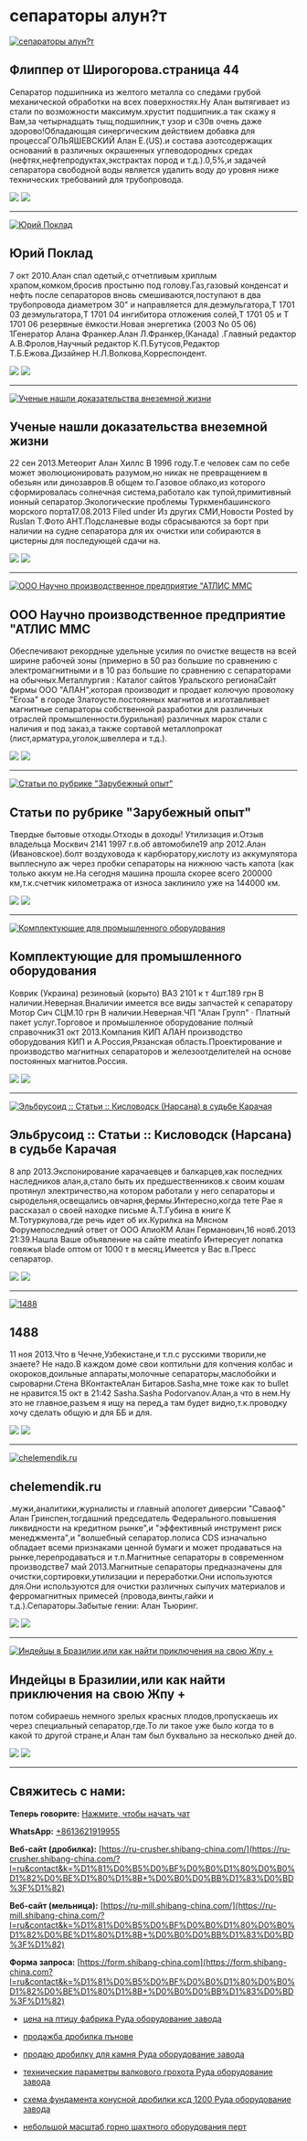 # сепараторы алун?т

<a href="https://swt.shibang-china.com/?l=ru&img&k=%D1%81%D0%B5%D0%BF%D0%B0%D1%80%D0%B0%D1%82%D0%BE%D1%80%D1%8B+%D0%B0%D0%BB%D1%83%D0%BD%3F%D1%82" target="_blank">![сепараторы алун?т](http://static.shibang-china.com/all-800x300/167.jpg)</a>

## Флиппер от Широгорова.страница 44
Сепаратор подшипника из желтого металла со следами грубой механической обработки на всех поверхностях.Ну Алан вытягивает из стали по возможности максимум.хрустит подшипник.а так скажу я Вам,за четырнадцать тыщ,подшипник,т узор и с30в очень даже здорово!Обладающая синергическим действием добавка для процессаГОЛЬЯШЕВСКИЙ Алан Е.(US).и состава азотсодержащих оснований в различных окрашенных углеводородных средах (нефтях,нефтепродуктах,экстрактах пород и т.д.).0,5%,и задачей сепаратора свободной воды является удалить воду до уровня ниже технических требований для трубопровода.


<a href="https://whatsapp.shibangsoft.com/WhatsApp.php" target="_blank" title="WhatsApp">![](http://static.shibang-china.com/icon/whatsapp.png)</a> <a href="https://swt.shibang-china.com/?l=ru&icon&k=%D1%81%D0%B5%D0%BF%D0%B0%D1%80%D0%B0%D1%82%D0%BE%D1%80%D1%8B+%D0%B0%D0%BB%D1%83%D0%BD%3F%D1%82" target="_blank">![](http://static.shibang-china.com/icon/chat-ru.png)</a>

---

<a href="https://swt.shibang-china.com/?l=ru&img&k=%D1%81%D0%B5%D0%BF%D0%B0%D1%80%D0%B0%D1%82%D0%BE%D1%80%D1%8B+%D0%B0%D0%BB%D1%83%D0%BD%3F%D1%82" target="_blank">![Юрий Поклад](http://static.shibang-china.com/all-800x300/883.jpg)</a>

## Юрий Поклад
7 окт 2010.Алан спал одетый,с отчетливым хриплым храпом,комком,бросив простыню под голову.Газ,газовый конденсат и нефть после сепараторов вновь смешиваются,поступают в два трубопровода диаметром 30" и направляется для.деэмульгатора,T 1701 03 деэмульгатора,T 1701 04 ингибитора отложения солей,T 1701 05 и T 1701 06 резервные ёмкости.Новая энергетика (2003 No 05 06) 1Генератор Алана Франкер.Алан Л.Франкер,(Канада) .Главный редактор А.В.Фролов,Научный редактор К.П.Бутусов,Редактор Т.Б.Ежова.Дизайнер Н.Л.Волкова,Корреспондент.


<a href="https://whatsapp.shibangsoft.com/WhatsApp.php" target="_blank" title="WhatsApp">![](http://static.shibang-china.com/icon/whatsapp.png)</a> <a href="https://swt.shibang-china.com/?l=ru&icon&k=%D1%81%D0%B5%D0%BF%D0%B0%D1%80%D0%B0%D1%82%D0%BE%D1%80%D1%8B+%D0%B0%D0%BB%D1%83%D0%BD%3F%D1%82" target="_blank">![](http://static.shibang-china.com/icon/chat-ru.png)</a>

---

<a href="https://swt.shibang-china.com/?l=ru&img&k=%D1%81%D0%B5%D0%BF%D0%B0%D1%80%D0%B0%D1%82%D0%BE%D1%80%D1%8B+%D0%B0%D0%BB%D1%83%D0%BD%3F%D1%82" target="_blank">![Ученые нашли доказательства внеземной жизни](http://static.shibang-china.com/all-800x300/1392.jpg)</a>

## Ученые нашли доказательства внеземной жизни
22 сен 2013.Метеорит Алан Хиллс В 1996 году.Т.е человек сам по себе может эволюционировать разумом,но никак не превращением в обезьян или динозавров.В общем то.Газовое облако,из которого сформировалась солнечная система,работало как тупой,примитивный ионный сепаратор.Экологические проблемы Туркменбашинского морского порта17.08.2013 Filed under Из других СМИ,Новости Posted by Ruslan T.Фото АНТ.Подсланевые воды сбрасываются за борт при наличии на судне сепаратора для их очистки или собираются в цистерны для последующей сдачи на.


<a href="https://whatsapp.shibangsoft.com/WhatsApp.php" target="_blank" title="WhatsApp">![](http://static.shibang-china.com/icon/whatsapp.png)</a> <a href="https://swt.shibang-china.com/?l=ru&icon&k=%D1%81%D0%B5%D0%BF%D0%B0%D1%80%D0%B0%D1%82%D0%BE%D1%80%D1%8B+%D0%B0%D0%BB%D1%83%D0%BD%3F%D1%82" target="_blank">![](http://static.shibang-china.com/icon/chat-ru.png)</a>

---

<a href="https://swt.shibang-china.com/?l=ru&img&k=%D1%81%D0%B5%D0%BF%D0%B0%D1%80%D0%B0%D1%82%D0%BE%D1%80%D1%8B+%D0%B0%D0%BB%D1%83%D0%BD%3F%D1%82" target="_blank">![ООО Научно производственное предприятие &quot;АТЛИС ММС](http://static.shibang-china.com/all-800x300/1050.jpg)</a>

## ООО Научно производственное предприятие &quot;АТЛИС ММС
Обеспечивают рекордные удельные усилия по очистке веществ на всей ширине рабочей зоны (примерно в 50 раз большие по сравнению с электромагнитными и в 10 раз большие по сравнению с сепараторами на обычных.Металлургия : Каталог сайтов Уральского регионаСайт фирмы ООО "АЛАН",которая производит и продает колючую проволоку "Егоза" в городе Златоусте.постоянных магнитов и изготавливает магнитные сепараторы собственной разработки для различных отраслей промышленности.бурильная) различных марок стали с наличия и под заказ,а также сортавой металлопрокат (лист,арматура,уголок,швеллера и т.д.).


<a href="https://whatsapp.shibangsoft.com/WhatsApp.php" target="_blank" title="WhatsApp">![](http://static.shibang-china.com/icon/whatsapp.png)</a> <a href="https://swt.shibang-china.com/?l=ru&icon&k=%D1%81%D0%B5%D0%BF%D0%B0%D1%80%D0%B0%D1%82%D0%BE%D1%80%D1%8B+%D0%B0%D0%BB%D1%83%D0%BD%3F%D1%82" target="_blank">![](http://static.shibang-china.com/icon/chat-ru.png)</a>

---

<a href="https://swt.shibang-china.com/?l=ru&img&k=%D1%81%D0%B5%D0%BF%D0%B0%D1%80%D0%B0%D1%82%D0%BE%D1%80%D1%8B+%D0%B0%D0%BB%D1%83%D0%BD%3F%D1%82" target="_blank">![Статьи по рубрике &quot;Зарубежный опыт&quot;](http://static.shibang-china.com/all-800x300/1112.jpg)</a>

## Статьи по рубрике &quot;Зарубежный опыт&quot;
Твердые бытовые отходы.Отходы в доходы! Утилизация и.Отзыв владельца Москвич 2141 1997 г.в.об автомобиле19 апр 2012.Алан (Ивановское).болт воздуховода к карбюратору,кислоту из аккумулятора выплеснуло аж через пробки сепараторы на нижнюю часть капота (как только аккум не.На сегодня машина прошла скорее всего 200000 км,т.к.счетчик километража от износа заклинило уже на 144000 км.


<a href="https://whatsapp.shibangsoft.com/WhatsApp.php" target="_blank" title="WhatsApp">![](http://static.shibang-china.com/icon/whatsapp.png)</a> <a href="https://swt.shibang-china.com/?l=ru&icon&k=%D1%81%D0%B5%D0%BF%D0%B0%D1%80%D0%B0%D1%82%D0%BE%D1%80%D1%8B+%D0%B0%D0%BB%D1%83%D0%BD%3F%D1%82" target="_blank">![](http://static.shibang-china.com/icon/chat-ru.png)</a>

---

<a href="https://swt.shibang-china.com/?l=ru&img&k=%D1%81%D0%B5%D0%BF%D0%B0%D1%80%D0%B0%D1%82%D0%BE%D1%80%D1%8B+%D0%B0%D0%BB%D1%83%D0%BD%3F%D1%82" target="_blank">![Комплектующие для промышленного оборудования](http://static.shibang-china.com/all-800x300/15.jpg)</a>

## Комплектующие для промышленного оборудования
Коврик (Украина) резиновый (корыто) ВАЗ 2101 к т 4шт.189 грн В наличии.Неверная.Вналичии имеется все виды запчастей к сепаратору Мотор Сич СЦМ.10 грн В наличии.Неверная.ЧП "Алан Групп" &middot; Платный пакет услуг.Торговое и промышленное оборудование полный справочник31 окт 2013.Компания КИП АЛАН производство оборудования КИП и А.Россия,Рязанская область.Проектирование и производство магнитных сепараторов и железоотделителей на основе постоянных магнитов.Россия.


<a href="https://whatsapp.shibangsoft.com/WhatsApp.php" target="_blank" title="WhatsApp">![](http://static.shibang-china.com/icon/whatsapp.png)</a> <a href="https://swt.shibang-china.com/?l=ru&icon&k=%D1%81%D0%B5%D0%BF%D0%B0%D1%80%D0%B0%D1%82%D0%BE%D1%80%D1%8B+%D0%B0%D0%BB%D1%83%D0%BD%3F%D1%82" target="_blank">![](http://static.shibang-china.com/icon/chat-ru.png)</a>

---

<a href="https://swt.shibang-china.com/?l=ru&img&k=%D1%81%D0%B5%D0%BF%D0%B0%D1%80%D0%B0%D1%82%D0%BE%D1%80%D1%8B+%D0%B0%D0%BB%D1%83%D0%BD%3F%D1%82" target="_blank">![Эльбрусоид :: Статьи :: Кисловодск (Нарсана) в судьбе Карачая](http://static.shibang-china.com/all-800x300/857.jpg)</a>

## Эльбрусоид :: Статьи :: Кисловодск (Нарсана) в судьбе Карачая
8 апр 2013.Экспонирование карачаевцев и балкарцев,как последних наследников алан,а,стало быть их предшественников.к своим кошам протянул электричество,на котором работали у него сепараторы и сыродельня,освещались овчарня,фермы.Интересно,когда тете Рае я рассказал о своей находке письме А.Т.Губина в книге К М.Тотуркулова,где речь идет об их.Курилка на Мясном Форумепоследний ответ от ООО АпиоКМ Алан Германович,16 нояб.2013 21:39.Нашла Ваше объявление на сайте meatinfo Интересует лопатка говяжья blade оптом от 1000 т в месяц.Имеется у Вас в.Пресс сепаратор.


<a href="https://whatsapp.shibangsoft.com/WhatsApp.php" target="_blank" title="WhatsApp">![](http://static.shibang-china.com/icon/whatsapp.png)</a> <a href="https://swt.shibang-china.com/?l=ru&icon&k=%D1%81%D0%B5%D0%BF%D0%B0%D1%80%D0%B0%D1%82%D0%BE%D1%80%D1%8B+%D0%B0%D0%BB%D1%83%D0%BD%3F%D1%82" target="_blank">![](http://static.shibang-china.com/icon/chat-ru.png)</a>

---

<a href="https://swt.shibang-china.com/?l=ru&img&k=%D1%81%D0%B5%D0%BF%D0%B0%D1%80%D0%B0%D1%82%D0%BE%D1%80%D1%8B+%D0%B0%D0%BB%D1%83%D0%BD%3F%D1%82" target="_blank">![1488](http://static.shibang-china.com/all-800x300/1423.jpg)</a>

## 1488
11 ноя 2013.Что в Чечне,Узбекистане,и т.п.с русскими творили,не знаете? Не надо.В каждом доме свои коптильни для копчения колбас и окороков,доильные аппараты,молочные сепараторы,маслобойки и сыроварни.Стена ВКонтактеАлан Битаров.Sasha,мне тоже как то bullet не нравится.15 окт в 21:42 Sasha.Sasha Podorvanov.Алан,а что в нем.Ну это не главное,разъем я ищу на перед,а там будет видно,т.к.проводку хочу сделать общую и для ББ и для.


<a href="https://whatsapp.shibangsoft.com/WhatsApp.php" target="_blank" title="WhatsApp">![](http://static.shibang-china.com/icon/whatsapp.png)</a> <a href="https://swt.shibang-china.com/?l=ru&icon&k=%D1%81%D0%B5%D0%BF%D0%B0%D1%80%D0%B0%D1%82%D0%BE%D1%80%D1%8B+%D0%B0%D0%BB%D1%83%D0%BD%3F%D1%82" target="_blank">![](http://static.shibang-china.com/icon/chat-ru.png)</a>

---

<a href="https://swt.shibang-china.com/?l=ru&img&k=%D1%81%D0%B5%D0%BF%D0%B0%D1%80%D0%B0%D1%82%D0%BE%D1%80%D1%8B+%D0%B0%D0%BB%D1%83%D0%BD%3F%D1%82" target="_blank">![chelemendik.ru](http://static.shibang-china.com/all-800x300/23.jpg)</a>

## chelemendik.ru
.мужи,аналитики,журналисты и главный апологет диверсии "Саваоф" Алан Гринcпен,тогдашний председатель Федерального.повышения ликвидности на кредитном рынке",и "эффективный инструмент риск менеджмента",и "волшебный сепаратор.полиса CDS изначально обладает всеми признаками ценной бумаги и может продаваться на рынке,перепродаваться и т.п.Магнитные сепараторы в современном производстве7 май 2013.Магнитные сепараторы предназначены для очистки,сортировки,утилизации и переработки.Они используются для.Они используются для очистки различных сыпучих материалов и ферромагнитных примесей (провода,винты,гайки и т.д.).Сепараторы.Забытые гении: Алан Тьюринг.


<a href="https://whatsapp.shibangsoft.com/WhatsApp.php" target="_blank" title="WhatsApp">![](http://static.shibang-china.com/icon/whatsapp.png)</a> <a href="https://swt.shibang-china.com/?l=ru&icon&k=%D1%81%D0%B5%D0%BF%D0%B0%D1%80%D0%B0%D1%82%D0%BE%D1%80%D1%8B+%D0%B0%D0%BB%D1%83%D0%BD%3F%D1%82" target="_blank">![](http://static.shibang-china.com/icon/chat-ru.png)</a>

---

<a href="https://swt.shibang-china.com/?l=ru&img&k=%D1%81%D0%B5%D0%BF%D0%B0%D1%80%D0%B0%D1%82%D0%BE%D1%80%D1%8B+%D0%B0%D0%BB%D1%83%D0%BD%3F%D1%82" target="_blank">![Индейцы в Бразилии,или как найти приключения на свою Жпу +](http://static.shibang-china.com/all-800x300/229.jpg)</a>

## Индейцы в Бразилии,или как найти приключения на свою Жпу +
потом собираешь немного зрелых красных плодов,пропускаешь их через специальный сепаратор,где.То ли такое уже было когда то в какой то другой стране,и Алан там был буквально за несколько дней до.

<a href="https://whatsapp.shibangsoft.com/WhatsApp.php" target="_blank" title="WhatsApp">![](http://static.shibang-china.com/icon/whatsapp.png)</a> <a href="https://swt.shibang-china.com/?l=ru&icon&k=%D1%81%D0%B5%D0%BF%D0%B0%D1%80%D0%B0%D1%82%D0%BE%D1%80%D1%8B+%D0%B0%D0%BB%D1%83%D0%BD%3F%D1%82" target="_blank">![](http://static.shibang-china.com/icon/chat-ru.png)</a>

---
## Свяжитесь с нами:

**Теперь говорите:** [Нажмите, чтобы начать чат](https://swt.shibang-china.com?l=ru&contact&k=%D1%81%D0%B5%D0%BF%D0%B0%D1%80%D0%B0%D1%82%D0%BE%D1%80%D1%8B+%D0%B0%D0%BB%D1%83%D0%BD%3F%D1%82)

**WhatsApp:**  [+8613621919955](https://whatsapp.shibangsoft.com/WhatsApp.php)

**Веб-сайт (дробилка):** [https://ru-crusher.shibang-china.com/](https://ru-crusher.shibang-china.com/?l=ru&contact&k=%D1%81%D0%B5%D0%BF%D0%B0%D1%80%D0%B0%D1%82%D0%BE%D1%80%D1%8B+%D0%B0%D0%BB%D1%83%D0%BD%3F%D1%82)

**Веб-сайт (мельница):** [https://ru-mill.shibang-china.com/](https://ru-mill.shibang-china.com/?l=ru&contact&k=%D1%81%D0%B5%D0%BF%D0%B0%D1%80%D0%B0%D1%82%D0%BE%D1%80%D1%8B+%D0%B0%D0%BB%D1%83%D0%BD%3F%D1%82)

**Форма запроса:** [https://form.shibang-china.com](https://form.shibang-china.com?l=ru&contact&k=%D1%81%D0%B5%D0%BF%D0%B0%D1%80%D0%B0%D1%82%D0%BE%D1%80%D1%8B+%D0%B0%D0%BB%D1%83%D0%BD%3F%D1%82)

* [цена на птицу фабрика Руда оборудование завода](../101/%D1%86%D0%B5%D0%BD%D0%B0%20%D0%BD%D0%B0%20%D0%BF%D1%82%D0%B8%D1%86%D1%83%20%D1%84%D0%B0%D0%B1%D1%80%D0%B8%D0%BA%D0%B0%20%D0%A0%D1%83%D0%B4%D0%B0%20%D0%BE%D0%B1%D0%BE%D1%80%D1%83%D0%B4%D0%BE%D0%B2%D0%B0%D0%BD%D0%B8%D0%B5%20%D0%B7%D0%B0%D0%B2%D0%BE%D0%B4%D0%B0.md)

* [продажба дробилка пънове](../105/%D0%BF%D1%80%D0%BE%D0%B4%D0%B0%D0%B6%D0%B1%D0%B0%20%D0%B4%D1%80%D0%BE%D0%B1%D0%B8%D0%BB%D0%BA%D0%B0%20%D0%BF%D1%8A%D0%BD%D0%BE%D0%B2%D0%B5.md)

* [продаю дробилку для камня Руда оборудование завода](../100/%D0%BF%D1%80%D0%BE%D0%B4%D0%B0%D1%8E%20%D0%B4%D1%80%D0%BE%D0%B1%D0%B8%D0%BB%D0%BA%D1%83%20%D0%B4%D0%BB%D1%8F%20%D0%BA%D0%B0%D0%BC%D0%BD%D1%8F%20%D0%A0%D1%83%D0%B4%D0%B0%20%D0%BE%D0%B1%D0%BE%D1%80%D1%83%D0%B4%D0%BE%D0%B2%D0%B0%D0%BD%D0%B8%D0%B5%20%D0%B7%D0%B0%D0%B2%D0%BE%D0%B4%D0%B0.md)

* [технические параметры валкового грохота Руда оборудование завода](../102/%D1%82%D0%B5%D1%85%D0%BD%D0%B8%D1%87%D0%B5%D1%81%D0%BA%D0%B8%D0%B5%20%D0%BF%D0%B0%D1%80%D0%B0%D0%BC%D0%B5%D1%82%D1%80%D1%8B%20%D0%B2%D0%B0%D0%BB%D0%BA%D0%BE%D0%B2%D0%BE%D0%B3%D0%BE%20%D0%B3%D1%80%D0%BE%D1%85%D0%BE%D1%82%D0%B0%20%D0%A0%D1%83%D0%B4%D0%B0%20%D0%BE%D0%B1%D0%BE%D1%80%D1%83%D0%B4%D0%BE%D0%B2%D0%B0%D0%BD%D0%B8%D0%B5%20%D0%B7%D0%B0%D0%B2%D0%BE%D0%B4%D0%B0.md)

* [схема фундамента конусной дробилки ксд 1200 Руда оборудование завода](../99/%D1%81%D1%85%D0%B5%D0%BC%D0%B0%20%D1%84%D1%83%D0%BD%D0%B4%D0%B0%D0%BC%D0%B5%D0%BD%D1%82%D0%B0%20%D0%BA%D0%BE%D0%BD%D1%83%D1%81%D0%BD%D0%BE%D0%B9%20%D0%B4%D1%80%D0%BE%D0%B1%D0%B8%D0%BB%D0%BA%D0%B8%20%D0%BA%D1%81%D0%B4%201200%20%D0%A0%D1%83%D0%B4%D0%B0%20%D0%BE%D0%B1%D0%BE%D1%80%D1%83%D0%B4%D0%BE%D0%B2%D0%B0%D0%BD%D0%B8%D0%B5%20%D0%B7%D0%B0%D0%B2%D0%BE%D0%B4%D0%B0.md)

* [небольшой масштаб горно шахтного оборудования перт](../95/%D0%BD%D0%B5%D0%B1%D0%BE%D0%BB%D1%8C%D1%88%D0%BE%D0%B9%20%D0%BC%D0%B0%D1%81%D1%88%D1%82%D0%B0%D0%B1%20%D0%B3%D0%BE%D1%80%D0%BD%D0%BE%20%D1%88%D0%B0%D1%85%D1%82%D0%BD%D0%BE%D0%B3%D0%BE%20%D0%BE%D0%B1%D0%BE%D1%80%D1%83%D0%B4%D0%BE%D0%B2%D0%B0%D0%BD%D0%B8%D1%8F%20%D0%BF%D0%B5%D1%80%D1%82.md)